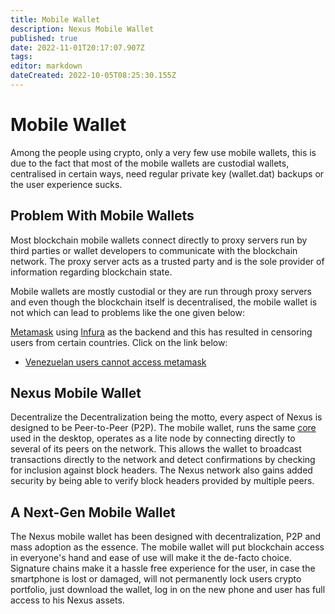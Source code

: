 ```yaml
---
title: Mobile Wallet
description: Nexus Mobile Wallet
published: true
date: 2022-11-01T20:17:07.907Z
tags: 
editor: markdown
dateCreated: 2022-10-05T08:25:30.155Z
---
```


# Mobile Wallet

Among the people using crypto, only a very few use mobile wallets, this is due to the fact that most of the mobile wallets are custodial wallets, centralised in certain ways, need regular private key (wallet.dat) backups or the user experience sucks.

## Problem With Mobile Wallets

Most blockchain mobile wallets connect directly to proxy servers run by third parties or wallet developers to communicate with the blockchain network. The proxy server acts as a trusted party and is the sole provider of information regarding blockchain state.

Mobile wallets are mostly custodial or they are run through proxy servers and even though the blockchain itself is decentralised, the mobile wallet is not which can lead to problems like the one given below:

[Metamask](https://metamask.io/) using [Infura](https://infura.io/) as the backend and this has resulted in censoring users from certain countries. Click on the link below:

- <a href="https://www.theblockcrypto.com/linked/136256/venezuelan-users-of-crypto-wallet-metamask-say-they-can-no-longer-access-it" target="_blank">Venezuelan users cannot access metamask</a>

## Nexus Mobile Wallet

Decentralize the Decentralization being the motto, every aspect of Nexus is designed to be Peer-to-Peer (P2P). The mobile wallet, runs the same [core](/en/fundamentals/nodes-and-core) used in the desktop, operates as a lite node by connecting directly to several of its peers on the network. This allows the wallet to broadcast transactions directly to the network and detect confirmations by checking for inclusion against block headers. The Nexus network also gains added security by being able to verify block headers provided by multiple peers.

## A Next-Gen Mobile Wallet

The Nexus mobile wallet has been designed with decentralization, P2P and mass adoption as the essence. The mobile wallet will put blockchain access in everyone's hand and ease of use will make it the de-facto choice. Signature chains make it a hassle free experience for the user, in case the smartphone is lost or damaged, will not permanently lock users crypto portfolio, just download the wallet, log in on the new phone and user has full access to his Nexus assets.
